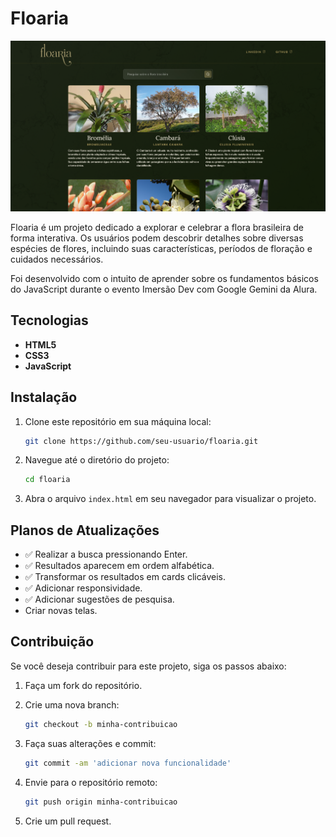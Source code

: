 # Floaria

![img](./src/img/screenshot.png)

Floaria é um projeto dedicado a explorar e celebrar a flora brasileira de forma interativa. Os usuários podem descobrir detalhes sobre diversas espécies de flores, incluindo suas características, períodos de floração e cuidados necessários.

Foi desenvolvido com o intuito de aprender sobre os fundamentos básicos do JavaScript durante o evento Imersão Dev com Google Gemini da Alura.

## Tecnologias

- **HTML5**
- **CSS3**
- **JavaScript**

## Instalação

1. Clone este repositório em sua máquina local:
    ```bash
    git clone https://github.com/seu-usuario/floaria.git
    ```
2. Navegue até o diretório do projeto:
    ```bash
    cd floaria
    ```
3. Abra o arquivo `index.html` em seu navegador para visualizar o projeto.

## Planos de Atualizações

- ✅ Realizar a busca pressionando Enter.
- ✅ Resultados aparecem em ordem alfabética.
- ✅ Transformar os resultados em cards clicáveis.
- ✅ Adicionar responsividade.
- ✅ Adicionar sugestões de pesquisa.
- Criar novas telas.

## Contribuição

Se você deseja contribuir para este projeto, siga os passos abaixo:

1. Faça um fork do repositório.
   
2. Crie uma nova branch:
   ```bash
   git checkout -b minha-contribuicao
   ```
3. Faça suas alterações e commit:
   ```bash
   git commit -am 'adicionar nova funcionalidade'
   ```
4. Envie para o repositório remoto:
   ```bash
   git push origin minha-contribuicao
   ```
5. Crie um pull request.